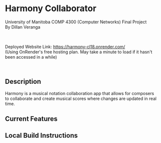 <h1>Harmony Collaborator</h1>
University of Manitoba COMP 4300 (Computer Networks) Final Project <br>
By Dillan Veranga 

<br><br>
Deployed Website Link: https://harmony-cl18.onrender.com/ <br>
(Using OnRender's free hosting plan. May take a minute to load if it hasn't been accessed in a while)

<br>
<h2>Description</h2>

Harmony is a musical notation collaboration app that allows for composers to collaborate and create musical scores 
where changes are updated in real time. 

<h2>Current Features</h2>


<h2>Local Build Instructions</h2>
